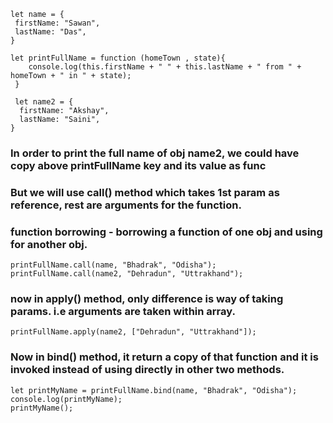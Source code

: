 

```
let name = {
 firstName: "Sawan",
 lastName: "Das",
}

let printFullName = function (homeTown , state){
    console.log(this.firstName + " " + this.lastName + " from " + homeTown + " in " + state);
 }
 
 let name2 = {
  firstName: "Akshay",
  lastName: "Saini",
}
 ```

### In order to print the full name of obj name2, we could have copy above printFullName key and its value as func
### But we will use call() method which takes 1st param as reference, rest are arguments for the function.



### function borrowing - borrowing a function of one obj and using for another obj.
```
printFullName.call(name, "Bhadrak", "Odisha");
printFullName.call(name2, "Dehradun", "Uttrakhand");
```


### now in apply() method, only difference is way of taking params. i.e arguments are taken within array.
```
printFullName.apply(name2, ["Dehradun", "Uttrakhand"]);
```

### Now in bind() method, it return a copy of that function and it is invoked instead of using directly in other two methods.
```
let printMyName = printFullName.bind(name, "Bhadrak", "Odisha");
console.log(printMyName);
printMyName();
```

